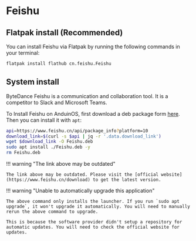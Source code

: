 # Feishu

## Flatpak install (Recommended)

You can install Feishu via Flatpak by running the following commands in your terminal:

```bash
flatpak install flathub cn.feishu.Feishu
```

## System install

ByteDance Feishu is a communication and collaboration tool. It is a competitor to Slack and Microsoft Teams.

To Install Feishu on AnduinOS, first download a deb package form [here](https://www.feishu.cn/download). Then you can install it with `apt`:

```bash
api=https://www.feishu.cn/api/package_info?platform=10
download_link=$(curl -s $api | jq -r '.data.download_link')
wget $download_link -O Feishu.deb
sudo apt install ./Feishu.deb -y
rm Feishu.deb
```

!!! warning "The link above may be outdated"

    The link above may be outdated. Please visit the [official website](https://www.feishu.cn/download) to get the latest version.

!!! warning "Unable to automatically upgrade this application"

    The above command only installs the launcher. If you run `sudo apt upgrade`, it won't upgrade it automatically. You will need to manually rerun the above command to upgrade.

    This is because the software provider didn't setup a repository for automatic updates. You will need to check the official website for updates.
